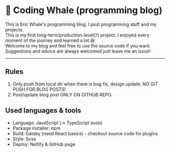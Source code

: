 # 🐋 Coding Whale (programming blog)

This is Eric Whale's programming blog. I post programming stuff and my projects. <br>
This is my first long-term/production-level(?) project. I enjoyed every moment of the journey and learned a lot.😆 <br>
Welcome to my blog and feel free to use the source code if you want. Suggestions and advice are always welcomed just leave me an issue!

---

## Rules

1. Only push from local dir when there is bug fix, design update. NO GIT PUSH FOR BLOG POSTS! 
2. Post/update blog post ONLY ON GITHUB REPO.

## Used languages & tools

* Language: JavaScript (-> TypeScript soon)
* Package installer: npm
* Build: Gatsby (need React basics) - checkout source code for plugins
* Style: Scss
* Deploy: Netlify & GitHub page



<!--  types of websites 

- static website (SEO👍, speed & update👎)

  - uses static HTML pages, uploaded to a CDN / web host

- single page application (SEO👎, speed & update👍)

  - typical react/vue website
  - only a single server request made for the initial(empty) HTML page
  - everything else (routing, data) is handled by the SPA in the browser

- static site generator (SEO & speed & update👍) - Gatsby
  - compiled at build time (before deployment)
  - made with react/vue
  - after initial request, the site behaves like a SPA
 
[net ninja video](https://www.youtube.com/watch?v=Qms4k6y7OgI&list=RDCMUCW5YeuERMmlnqo4oq8vwUpg&start_radio=1&rv=Qms4k6y7OgI&t=25)
 -->
